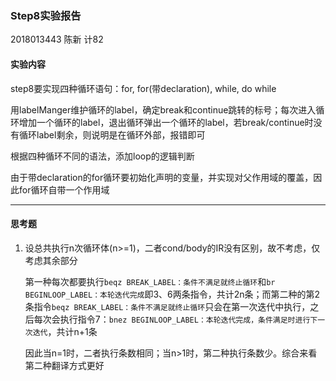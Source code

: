 ### Step8实验报告

2018013443 陈新 计82

#### 实验内容

step8要实现四种循环语句：for, for(带declaration), while, do while

用labelManger维护循环的label，确定break和continue跳转的标号；每次进入循环增加一个循环的label，退出循环弹出一个循环的label，若break/continue时没有循环label剩余，则说明是在循环外部，报错即可

根据四种循环不同的语法，添加loop的逻辑判断

由于带declaration的for循环要初始化声明的变量，并实现对父作用域的覆盖，因此for循环自带一个作用域

---------------------

#### 思考题

1. 设总共执行n次循环体(n>=1)，二者cond/body的IR没有区别，故不考虑，仅考虑其余部分

   第一种每次都要执行`beqz BREAK_LABEL：条件不满足就终止循环`和`br BEGINLOOP_LABEL：本轮迭代完成`即3、6两条指令，共计2n条；而第二种的第2条指令`beqz BREAK_LABEL：条件不满足就终止循环`只会在第一次迭代中执行，之后每次会执行指令7：`bnez BEGINLOOP_LABEL：本轮迭代完成，条件满足时进行下一次迭代`，共计n+1条

   因此当n=1时，二者执行条数相同；当n>1时，第二种执行条数少。综合来看第二种翻译方式更好

